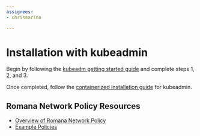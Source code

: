 ```yaml
---
assignees:
- chrismarino

---
```


# Installation with kubeadmin

Begin by following the [kubeadm getting started guide](/docs/getting-started-guides/kubeadm/) and complete steps 1, 2, and 3.

Once completed, follow the [containerized installation guide](https://github.com/romana/romana/tree/master/containerize) for kubeadmin.

## Romana Network Policy Resources

* [Overview of Romana Network Policy](https://github.com/romana/romana/wiki/Romana-policies)
* [Example Policies](https://github.com/romana/core/tree/master/policy)

